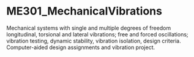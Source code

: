 # ME301_MechanicalVibrations

Mechanical systems with single and multiple degrees of freedom longitudinal, torsional and lateral vibrations; free and forced oscillations; vibration testing, dynamic stability, vibration isolation, design criteria. Computer-aided design assignments and vibration project.

